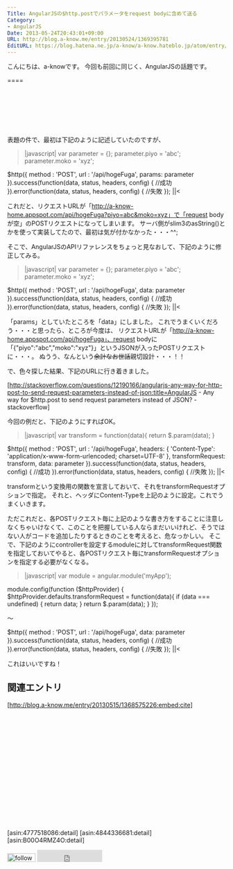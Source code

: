 ```yaml
---
Title: AngularJSの$http.postでパラメータをrequest bodyに含めて送る
Category:
- AngularJS
Date: 2013-05-24T20:43:01+09:00
URL: http://blog.a-know.me/entry/20130524/1369395781
EditURL: https://blog.hatena.ne.jp/a-know/a-know.hateblo.jp/atom/entry/12921228815727979260
---
```


こんにちは、a-knowです。
今回も前回に同じく、AngularJSの話題です。

====

<script async src="//pagead2.googlesyndication.com/pagead/js/adsbygoogle.js"></script>
<!-- article-top -->
<ins class="adsbygoogle"
     style="display:inline-block;width:728px;height:90px"
     data-ad-client="ca-pub-3463034538369189"
     data-ad-slot="8367620130"></ins>
<script>
(adsbygoogle = window.adsbygoogle || []).push({});
</script>


表題の件で、最初は下記のように記述していたのですが、


>|javascript|
var parameter = {};
parameter.piyo = 'abc';
parameter.moko = 'xyz';

$http({
	method : 'POST',
	url : '/api/hogeFuga',
	params: parameter
}).success(function(data, status, headers, config) {
	//成功
}).error(function(data, status, headers, config) {
	//失敗
});
||<


これだと、リクエストURLが「http://a-know-home.appspot.com/api/hogeFuga?piyo=abc&moko=xyz」で「request bodyが空」のPOSTリクエストになってしまいます。
サーバ側がslim3のasString()とかを使って実装してたので、最初は気が付かなかった・・・^^;


そこで、AngularJSのAPIリファレンスをちょっと見なおして、下記のように修正してみる。


>|javascript|
var parameter = {};
parameter.piyo = 'abc';
parameter.moko = 'xyz';

$http({
	method : 'POST',
	url : '/api/hogeFuga',
	data: parameter
}).success(function(data, status, headers, config) {
	//成功
}).error(function(data, status, headers, config) {
	//失敗
});
||<


「params」としていたところを「data」にしました。
これでうまくいくだろう・・・と思ったら、ところが今度は、
リクエストURLが「http://a-know-home.appspot.com/api/hogeFuga」、request bodyに「{"piyo":"abc","moko":"xyz"}」というJSONが入ったPOSTリクエストに・・・。
ぬうう、なんという<del datetime="2013-05-24T20:43:01+09:00">余計なお世話</del>親切設計・・・！！


で、色々探した結果、下記のURLに行き着きました。


[http://stackoverflow.com/questions/12190166/angularjs-any-way-for-http-post-to-send-request-parameters-instead-of-json:title=AngularJS - Any way for $http.post to send request parameters instead of JSON? - stackoverflow]


今回の例だと、下記のようにすればOK。


>|javascript|
var transform = function(data){
        return $.param(data);
}

$http({
	method : 'POST',
	url : '/api/hogeFuga',
	headers: { 'Content-Type': 'application/x-www-form-urlencoded; charset=UTF-8' },
	transformRequest: transform,
	data: parameter
}).success(function(data, status, headers, config) {
	//成功
}).error(function(data, status, headers, config) {
	//失敗
});
||<


transformという変換用の関数を宣言しておいて、それをtransformRequestオプションで指定。
それと、ヘッダにContent-Typeを上記のように設定。これでうまくいきます。


ただこれだと、各POSTリクエスト毎に上記のような書き方をすることに注意しなくちゃいけなくて、このことを把握している人ならまだいいけれど、そうではない人がコードを追加したりするときのことを考えると、危なっかしい。
そこで、下記のようにcontrollerを設定するmoduleに対してtransformRequest関数を指定しておいてやると、各POSTリクエスト毎にtransformRequestオプションを指定する必要がなくなる。


>|javascript|
var module = angular.module('myApp');

module.config(function ($httpProvider) {
    $httpProvider.defaults.transformRequest = function(data){
        if (data === undefined) {
            return data;
        }
        return $.param(data);
    }
});

〜

$http({
	method : 'POST',
	url : '/api/hogeFuga',
	data: parameter
}).success(function(data, status, headers, config) {
	//成功
}).error(function(data, status, headers, config) {
	//失敗
});
||<



これはいいですね！


## 関連エントリ

[http://blog.a-know.me/entry/20130515/1368575226:embed:cite]



<script async src="//pagead2.googlesyndication.com/pagead/js/adsbygoogle.js"></script>
<!-- article-bottom2 -->
<ins class="adsbygoogle"
     style="display:inline-block;width:300px;height:250px"
     data-ad-client="ca-pub-3463034538369189"
     data-ad-slot="5274552934"></ins>
<script>
(adsbygoogle = window.adsbygoogle || []).push({});
</script>


[asin:4777518086:detail]
[asin:4844336681:detail]
[asin:B00O4RMZ4O:detail]

<div>
<a href='http://cloud.feedly.com/#subscription%2Ffeed%2Fhttp%3A%2F%2Fblog.a-know.me%2Ffeed'  target='blank'><img id='feedlyFollow' src='http://s3.feedly.com/img/follows/feedly-follow-rectangle-volume-small_2x.png' alt='follow us in feedly' width='65' height='20'></a>

<iframe src="http://blog.hatena.ne.jp/a-know/a-know.hateblo.jp/subscribe/iframe" allowtransparency="true" frameborder="0" scrolling="no" width="150" height="28"></iframe>
</div>
